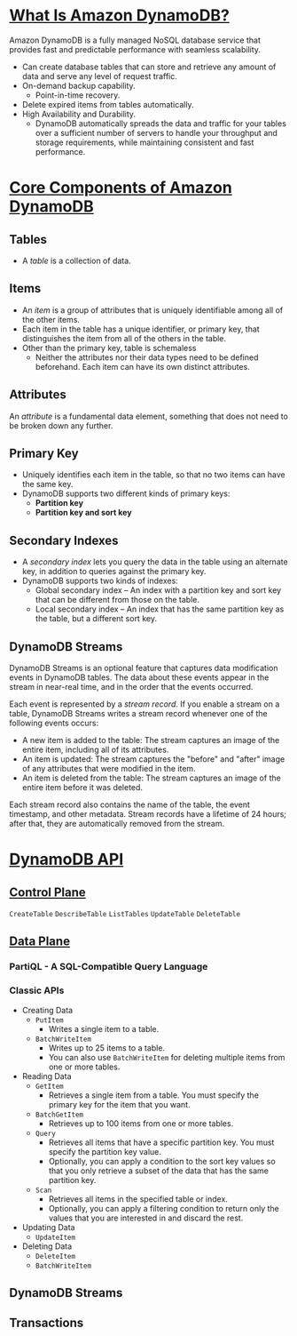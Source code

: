 # [What Is Amazon DynamoDB?](https://docs.aws.amazon.com/amazondynamodb/latest/developerguide/Introduction.html)
Amazon DynamoDB is a fully managed NoSQL database service that provides fast and predictable performance with seamless scalability.
-	Can create database tables that can store and retrieve any amount of data and serve any level of request traffic.
-	On-demand backup capability.
	-	Point-in-time recovery.
-  Delete expired items from tables automatically.
-	High Availability and Durability.
	-	DynamoDB automatically spreads the data and traffic for your tables over a sufficient number of servers to handle your throughput and storage requirements, while maintaining consistent and fast performance.


# [Core Components of Amazon DynamoDB](https://docs.aws.amazon.com/amazondynamodb/latest/developerguide/HowItWorks.CoreComponents.html)

## Tables
-  A _table_ is a collection of data.


## Items
-  An _item_ is a group of attributes that is uniquely identifiable among all of the other items.
-  Each item in the table has a unique identifier, or primary key, that distinguishes the item from all of the others in the table.
-  Other than the primary key, table is schemaless
	-  Neither the attributes nor their data types need to be defined beforehand. Each item can have its own distinct attributes.


## Attributes
An _attribute_ is a fundamental data element, something that does not need to be broken down any further.


## Primary Key
-  Uniquely identifies each item in the table, so that no two items can have the same key.
-  DynamoDB supports two different kinds of primary keys:
	- **Partition key**
	- **Partition key and sort key**


## Secondary Indexes
-  A _secondary index_ lets you query the data in the table using an alternate key, in addition to queries against the primary key.
-  DynamoDB supports two kinds of indexes:
	-  Global secondary index – An index with a partition key and sort key that can be different from those on the table.
	-  Local secondary index – An index that has the same partition key as the table, but a different sort key.


## DynamoDB Streams
DynamoDB Streams is an optional feature that captures data modification events in DynamoDB tables. The data about these events appear in the stream in near-real time, and in the order that the events occurred.

Each event is represented by a  _stream record_. If you enable a stream on a table, DynamoDB Streams writes a stream record whenever one of the following events occurs:
-  A new item is added to the table: The stream captures an image of the entire item, including all of its attributes.
-  An item is updated: The stream captures the "before" and "after" image of any attributes that were modified in the item.
-  An item is deleted from the table: The stream captures an image of the entire item before it was deleted.

Each stream record also contains the name of the table, the event timestamp, and other metadata. Stream records have a lifetime of 24 hours; after that, they are automatically removed from the stream.


# [DynamoDB API](https://docs.aws.amazon.com/amazondynamodb/latest/developerguide/HowItWorks.API.html)

## [Control Plane](https://docs.aws.amazon.com/amazondynamodb/latest/developerguide/HowItWorks.API.html#HowItWorks.API.ControlPlane)

`CreateTable`
`DescribeTable`
`ListTables`
`UpdateTable`
`DeleteTable`


## [Data Plane](https://docs.aws.amazon.com/amazondynamodb/latest/developerguide/HowItWorks.API.html#HowItWorks.API.DataPlane)
### PartiQL - A SQL-Compatible Query Language

### Classic APIs
-  Creating Data
	-  `PutItem`
		- Writes a single item to a table.
	-  `BatchWriteItem`
		- Writes up to 25 items to a table.
		- You can also use `BatchWriteItem` for deleting multiple items from one or more tables.
-  Reading Data
	-  `GetItem`
		- Retrieves a single item from a table. You must specify the primary key for the item that you want.
	-  `BatchGetItem`
		- Retrieves up to 100 items from one or more tables.
	-  `Query`
		- Retrieves all items that have a specific partition key. You must specify the partition key value.
		- Optionally, you can apply a condition to the sort key values so that you only retrieve a subset of the data that has the same partition key.
	-  `Scan`
		- Retrieves all items in the specified table or index.
		- Optionally, you can apply a filtering condition to return only the values that you are interested in and discard the rest.
-  Updating Data
	-  `UpdateItem`
-  Deleting Data
	-  `DeleteItem`
	-  `BatchWriteItem`

## DynamoDB Streams


## Transactions
<!--stackedit_data:
eyJoaXN0b3J5IjpbOTU2Mzc0MjU5LC04NzQ4Njc1NTksMTE3NT
AyNDg2MV19
-->